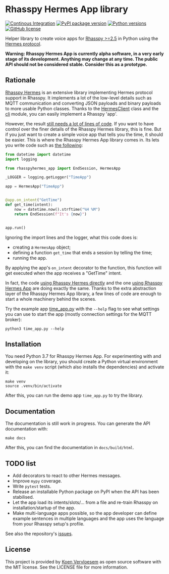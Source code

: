 # Rhasspy Hermes App library

[![Continous Integration](https://github.com/rhasspy/rhasspy-hermes-app/workflows/Tests/badge.svg)](https://github.com/rhasspy/rhasspy-hermes-app/actions)
[![PyPI package version](https://img.shields.io/pypi/v/rhasspy-hermes-app.svg)](https://pypi.org/project/rhasspy-hermes-app)
[![Python versions](https://img.shields.io/pypi/pyversions/rhasspy-hermes-app.svg)](https://www.python.org)
[![GitHub license](https://img.shields.io/github/license/rhasspy/rhasspy-hermes-app.svg)](https://github.com/rhasspy/rhasspy-hermes-app/blob/master/LICENSE)

Helper library to create voice apps for [Rhasspy >=2.5](https://rhasspy.readthedocs.io/) in Python using the [Hermes protocol](https://docs.snips.ai/reference/hermes).

**Warning: Rhasspy Hermes App is currently alpha software, in a very early stage of its development. Anything may change at any time. The public API should not be considered stable. Consider this as a prototype.**

## Rationale

[Rhasspy Hermes](https://github.com/rhasspy/rhasspy-hermes/) is an extensive library implementing Hermes protocol support in Rhasspy. It implements a lot of the low-level details such as MQTT communication and converting JSON payloads and binary payloads to more usable Python classes. Thanks to the [HermesClient](https://github.com/rhasspy/rhasspy-hermes/blob/master/rhasspyhermes/client.py) class and the [cli](https://github.com/rhasspy/rhasspy-hermes/blob/master/rhasspyhermes/cli.py) module, you can easily implement a Rhasspy 'app'.

However, the result [still needs a lot of lines of code](time_app_direct.py). If you want to have control over the finer details of the Rhasspy Hermes library, this is fine. But if you just want to create a simple voice app that tells you the time, it should be easier. This is where the Rhasspy Hermes App library comes in. Its lets you write code such as [the following](time_app.py):

```python
from datetime import datetime
import logging

from rhasspyhermes_app import EndSession, HermesApp

_LOGGER = logging.getLogger("TimeApp")

app = HermesApp("TimeApp")


@app.on_intent("GetTime")
def get_time(intent):
    now = datetime.now().strftime("%H %M")
    return EndSession(f"It's {now}")


app.run()
```

Ignoring the import lines and the logger, what this code does is:

* creating a `HermesApp` object;
* defining a function `get_time` that ends a session by telling the time;
* running the app.

By applying the app's `on_intent` decorator to the function, this function will get executed when the app receives a "GetTime" intent.

In fact, the code [using Rhasspy Hermes directly](time_app_direct.py) and the one [using Rhasspy Hermes App](time_app.py) are doing exactly the same. Thanks to the extra abstraction layer of the Rhasspy Hermes App library, a few lines of code are enough to start a whole machinery behind the scenes.

Try the example app [time_app.py](time_app.py) with the `--help` flag to see what settings you can use to start the app (mostly connection settings for the MQTT broker):

```
python3 time_app.py --help
```

## Installation

You need Python 3.7 for Rhasspy Hermes App. For experimenting with and developing on the library, you should create a Python virtual environment with the `make venv` script (which also installs the dependencies) and activate it:

```shell
make venv
source .venv/bin/activate
```

After this, you can run the demo app `time_app.py` to try the library.

## Documentation

The documentation is still work in progress. You can generate the API documentation with:

```shell
make docs
```

After this, you can find the documentation in `docs/build/html`.

## TODO list

* Add decorators to react to other Hermes messages.
* Improve `mypy` coverage.
* Write `pytest` tests.
* Release an installable Python package on PyPI when the API has been stabilised.
* Let the app load its intents/slots/… from a file and re-train Rhasspy on installation/startup of the app.
* Make multi-language apps possible, so the app developer can define example sentences in multiple languages and the app uses the language from your Rhasspy setup's profile.

See also the repository's [issues](https://github.com/rhasspy/rhasspy-hermes-app/issues).

## License

This project is provided by [Koen Vervloesem](mailto:koen@vervloesem.eu) as open source software with the MIT license. See the LICENSE file for more information.
